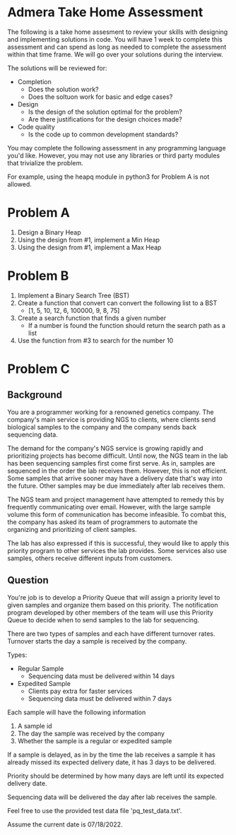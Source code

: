 # Admera Take Home Assessment

The following is a take home assesment to review your skills with designing and implementing solutions in code.
You will have 1 week to complete this assessment and can spend as long as needed to complete the assessment within that time frame. We will go over your solutions during the interview.

The solutions will be reviewed for:
- Completion
    - Does the solution work?
    - Does the soltuon work for basic and edge cases?
- Design
     - Is the design of the solution optimal for the problem?
     - Are there justifications for the design choices made?
- Code quality
    - Is the code up to common development standards?

You may complete the following assessment in any programming language you'd like.
However, you may not use any libraries or third party modules that trivialize the problem.

For example, using the heapq module in python3 for Problem A is not allowed.

# Problem A
1. Design a Binary Heap
2. Using the design from #1, implement a Min Heap
3. Using the design from #1, implement a Max Heap

# Problem B

1. Implement a Binary Search Tree (BST)
2. Create a function that convert can convert the following list to a BST
    - [1, 5, 10, 12, 6, 100000, 9, 8, 75]
3. Create a search function that finds a given number
    - If a number is found the function should return the search path as a list
4. Use the function from #3 to search for the number 10

# Problem C

## Background

You are a programmer working for a renowned genetics company. The company's main service is providing NGS to clients, where clients send biological samples to the company and the company sends back sequencing data.

The demand for the company's NGS service is growing rapidly and prioritizing projects has become difficult.
Until now, the NGS team in the lab has been sequencing samples first come first serve. As in, samples are sequenced in the order the lab receives them. However, this is not efficient. Some samples that arrive sooner may have a delivery date that's way into the future. Other samples may be due immediately after lab receives them.

The NGS team and project management have attempted to remedy this by frequently communicating over email.
However, with the large sample volume this form of communication has become infeasible.
To combat this, the company has asked its team of programmers to automate the organizing and prioritizing of client samples.

The lab has also expressed if this is successful, they would like to apply this priority program to other services the lab provides. Some services also use samples, others receive different inputs from customers.

## Question

You're job is to develop a Priority Queue that will assign a priority level to given samples and organize them based on this priority.
The notification program developed by other members of the team will use this Priority Queue to decide when to send samples to the lab for sequencing.

There are two types of samples and each have different turnover rates.
Turnover starts the day a sample is received by the company.

Types:
- Regular Sample
    - Sequencing data must be delivered within 14 days
- Expedited Sample
    - Clients pay extra for faster services
    - Sequencing data must be delivered within 7 days

Each sample will have the following information
1. A sample id
2. The day the sample was received by the company
3. Whether the sample is a regular or expedited sample

If a sample is delayed, as in by the time the lab receives a sample it has already missed its expected delivery date, it has 3 days to be delivered.

Priority should be determined by how many days are left until its expected delivery date.

Sequencing data will be delivered the day after lab receives the sample.

Feel free to use the provided test data file 'pq_test_data.txt'.

Assume the current date is 07/18/2022.